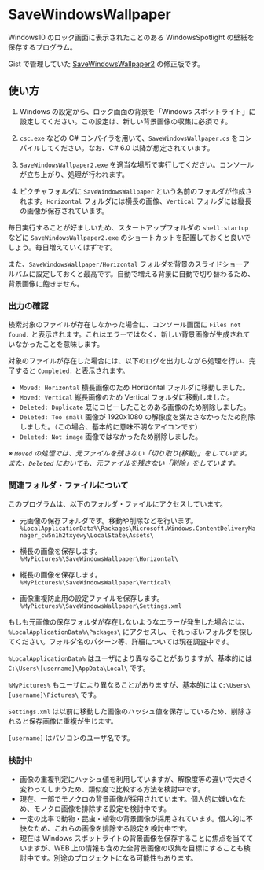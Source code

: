 # SaveWindowsWallpaper

Windows10 のロック画面に表示されたことのある WindowsSpotlight の壁紙を保存するプログラム。

Gist で管理していた [SaveWindowsWallpaper2](https://gist.github.com/mystasly48/ccd40ca5379be82a768d5196a1345de1) の修正版です。

## 使い方

1. Windows の設定から、ロック画面の背景を「Windows スポットライト」に設定してください。この設定は、新しい背景画像の収集に必須です。

1. `csc.exe` などの C# コンパイラを用いて、`SaveWindowsWallpaper.cs` をコンパイルしてください。なお、C# 6.0 以降が想定されています。

1. `SaveWindowsWallpaper2.exe` を適当な場所で実行してください。コンソールが立ち上がり、処理が行われます。

1. ピクチャフォルダに `SaveWindowsWallpaper` という名前のフォルダが作成されます。`Horizontal` フォルダには横長の画像、`Vertical` フォルダには縦長の画像が保存されています。

毎日実行することが好ましいため、スタートアップフォルダの `shell:startup` などに `SaveWindowsWallpaper2.exe` のショートカットを配置しておくと良いでしょう。毎日増えていくはずです。

また、`SaveWindowsWallpaper/Horizontal` フォルダを背景のスライドショーアルバムに設定しておくと最高です。自動で増える背景に自動で切り替わるため、背景画像に飽きません。

### 出力の確認

検索対象のファイルが存在しなかった場合に、コンソール画面に `Files not found.` と表示されます。これはエラーではなく、新しい背景画像が生成されていなかったことを意味します。

対象のファイルが存在した場合には、以下のログを出力しながら処理を行い、完了すると `Completed.` と表示されます。

- `Moved: Horizontal` 横長画像のため Horizontal フォルダに移動しました。
- `Moved: Vertical` 縦長画像のため Vertical フォルダに移動しました。
- `Deleted: Duplicate` 既にコピーしたことのある画像のため削除しました。
- `Deleted: Too small` 画像が 1920x1080 の解像度を満たさなかったため削除しました。（この場合、基本的に意味不明なアイコンです）
- `Deleted: Not image` 画像ではなかったため削除しました。

*※ `Moved` の処理では、元ファイルを残さない「切り取り(移動)」をしています。また、`Deleted` においても、元ファイルを残さない「削除」をしています。*

### 関連フォルダ・ファイルについて

このプログラムは、以下のフォルダ・ファイルにアクセスしています。

- 元画像の保存フォルダです。移動や削除などを行います。
`%LocalApplicationData%\Packages\Microsoft.Windows.ContentDeliveryManager_cw5n1h2txyewy\LocalState\Assets\`

- 横長の画像を保存します。  
`%MyPictures%\SaveWindowsWallpaper\Horizontal\`

- 縦長の画像を保存します。  
`%MyPictures%\SaveWindowsWallpaper\Vertical\`

- 画像重複防止用の設定ファイルを保存します。
`%MyPictures%\SaveWindowsWallpaper\Settings.xml`

もしも元画像の保存フォルダが存在しないようなエラーが発生した場合には、`%LocalApplicationData%\Packages\` にアクセスし、それっぽいフォルダを探してください。フォルダ名のパターン等、詳細については現在調査中です。

`%LocalApplicationData%` はユーザにより異なることがありますが、基本的には `C:\Users\[username]\AppData\Local\` です。

`%MyPictures%` もユーザにより異なることがありますが、基本的には `C:\Users\[username]\Pictures\` です。

`Settings.xml` は以前に移動した画像のハッシュ値を保存しているため、削除されると保存画像に重複が生じます。

`[username]` はパソコンのユーザ名です。

### 検討中

- 画像の重複判定にハッシュ値を利用していますが、解像度等の違いで大きく変わってしまうため、類似度で比較する方法を検討中です。
- 現在、一部でモノクロの背景画像が採用されています。個人的に嫌いなため、モノクロ画像を排除する設定を検討中です。
- 一定の比率で動物・昆虫・植物の背景画像が採用されています。個人的に不快なため、これらの画像を排除する設定を検討中です。
- 現在は Windows スポットライトの背景画像を保存することに焦点を当てていますが、WEB 上の情報も含めた全背景画像の収集を目標にすることも検討中です。別途のプロジェクトになる可能性もあります。
